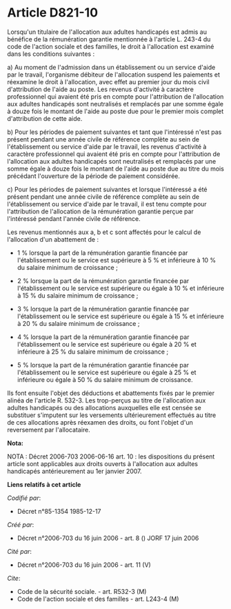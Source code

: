 # Article D821-10

Lorsqu'un titulaire de l'allocation aux adultes handicapés est admis au bénéfice de la rémunération garantie mentionnée à
l'article L. 243-4 du code de l'action sociale et des familles, le droit à l'allocation est examiné dans les conditions
suivantes :

a) Au moment de l'admission dans un établissement ou un service d'aide par le travail, l'organisme débiteur de l'allocation
suspend les paiements et réexamine le droit à l'allocation, avec effet au premier jour du mois civil d'attribution de l'aide
au poste. Les revenus d'activité à caractère professionnel qui avaient été pris en compte pour l'attribution de l'allocation
aux adultes handicapés sont neutralisés et remplacés par une somme égale à douze fois le montant de l'aide au poste due pour
le premier mois complet d'attribution de cette aide.

b) Pour les périodes de paiement suivantes et tant que l'intéressé n'est pas présent pendant une année civile de référence
complète au sein de l'établissement ou service d'aide par le travail, les revenus d'activité à caractère professionnel qui
avaient été pris en compte pour l'attribution de l'allocation aux adultes handicapés sont neutralisés et remplacés par une
somme égale à douze fois le montant de l'aide au poste due au titre du mois précédant l'ouverture de la période de paiement
considérée.

c) Pour les périodes de paiement suivantes et lorsque l'intéressé a été présent pendant une année civile de référence
complète au sein de l'établissement ou service d'aide par le travail, il est tenu compte pour l'attribution de l'allocation
de la rémunération garantie perçue par l'intéressé pendant l'année civile de référence.

Les revenus mentionnés aux a, b et c sont affectés pour le calcul de l'allocation d'un abattement de :

- 1 % lorsque la part de la rémunération garantie financée par l'établissement ou le service est supérieure à 5 % et
inférieure à 10 % du salaire minimum de croissance ;

- 2 % lorsque la part de la rémunération garantie financée par l'établissement ou le service est supérieure ou égale à 10 %
et inférieure à 15 % du salaire minimum de croissance ;

- 3 % lorsque la part de la rémunération garantie financée par l'établissement ou le service est supérieure ou égale à 15 %
et inférieure à 20 % du salaire minimum de croissance ;

- 4 % lorsque la part de la rémunération garantie financée par l'établissement ou le service est supérieure ou égale à 20 %
et inférieure à 25 % du salaire minimum de croissance ;

- 5 % lorsque la part de la rémunération garantie financée par l'établissement ou le service est supérieure ou égale à 25 %
et inférieure ou égale à 50 % du salaire minimum de croissance.

Ils font ensuite l'objet des déductions et abattements fixés par le premier alinéa de l'article R. 532-3. Les trop-perçus au
titre de l'allocation aux adultes handicapés ou des allocations auxquelles elle est censée se substituer s'imputent sur les
versements ultérieurement effectués au titre de ces allocations après réexamen des droits, ou font l'objet d'un reversement
par l'allocataire.

**Nota:**

NOTA : Décret 2006-703 2006-06-16 art. 10 : les dispositions du présent article sont applicables aux droits ouverts à
l'allocation aux adultes handicapés antérieurement au 1er janvier 2007.

**Liens relatifs à cet article**

_Codifié par_:

  - Décret n°85-1354 1985-12-17

_Créé par_:

  - Décret n°2006-703 du 16 juin 2006 - art. 8 () JORF 17 juin 2006

_Cité par_:

  - Décret n°2006-703 du 16 juin 2006 - art. 11 (V)

_Cite_:

  - Code de la sécurité sociale. - art. R532-3 (M)
  - Code de l'action sociale et des familles - art. L243-4 (M)
